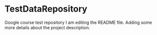 # TestDataRepository
Google course test repository
I am editing the README file. Adding some more details about the project description.
